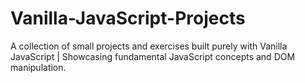 # Vanilla-JavaScript-Projects
A collection of small projects and exercises built purely with Vanilla JavaScript |  Showcasing fundamental JavaScript concepts and DOM manipulation.
